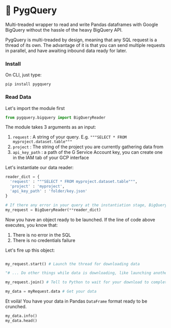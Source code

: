 # 🐷 PygQuery

Multi-treaded wrapper to read and write Pandas dataframes with Google BigQuery without the hassle of the heavy BigQuery API.

PygQuery is multi-treaded by design, meaning that any SQL request is a thread of its own. The advantage of it is that you can send multiple requests in parallel, and have awaiting inbound data ready for later.

### Install
On CLI, just type: 
```shell
pip install pygquery
```

### Read Data

Let's import the module first
```python
from pygquery.bigquery import BigQueryReader
```

The module takes 3 arguments as an input:
1. `request` : A string of your query. E.g. `"""SELECT * FROM myproject.dataset.table"""`
2. `project` : The string of the project you are currently gathering data from
3. `api_key_path` : a path of the G Service Account key, you can create one in the IAM tab of your GCP interface

Let's instantiate our data reader:
```python
reader_dict = {
  'request' : """SELECT * FROM myproject.dataset.table""",
  'project' : 'myproject',
  'api_key_path' : 'folder/key.json'
}

# If there any error in your query at the instantiation stage, BigQuery will let you know
my_request = BigQueryReader(**reader_dict) 
```
Now you have an object ready to be launched. If the line of code above executes, you know that:
1. There is no error in the SQL
2. There is no credentials failure


Let's fire up this object:

```python

my_request.start() # Launch the thread for downloading data

"# ... Do other things while data is downloading, like launching another request ... #"

my_request.join() # Tell to Python to wait for your download to complete

my_data = myRequest.data # Get your data
```

Et voilà! You have your data in Pandas `DataFrame` format ready to be crunched.
```python
my_data.info()
my_data.head()

```
